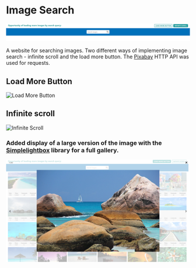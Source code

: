 # Image Search

![Main Page](./assets/main.png)

A website for searching images. Two different ways of implementing image
search - infinite scroll and the load more button. The
[Pixabay](https://pixabay.com/) HTTP API was used for requests.

## Load More Button

![Load More Button](./assets/load_more.png)

## Infinite scroll

![Infinite Scroll](./assets/infinite_scroll.png)

### Added display of a large version of the image with the [Simplelightbox](https://simplelightbox.com/) library for a full gallery.

![Modal](./assets/modal.png)
